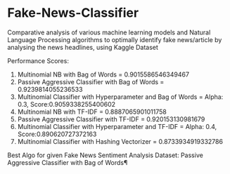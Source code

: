 # Fake-News-Classifier
Comparative analysis of various machine learning models and Natural Language Processing algorithms to optimally identify fake news/article by analysing the news headlines, using Kaggle Dataset

Performance Scores:
1. Multinomial NB with Bag of Words = 0.9015586546349467
2. Passive Aggressive Classifier with Bag of Words = 0.9239814055236533
3. Multinomial Classifier with Hyperparameter and Bag of Words = Alpha: 0.3, Score:0.9059338255400602
4. Multinomial NB with TF-IDF = 0.8887065901011758
5. Passive Aggressive Classifier with TF-IDF = 0.920153130981679
6. Multinomial Classifier with Hyperparameter and TF-IDF = Alpha: 0.4, Score:0.890620727372163
7. Multinomial Classifier with Hashing Vectorizer = 0.8733934919332786

Best Algo for given Fake News Sentiment Analysis Dataset:
Passive Aggressive Classifier with Bag of Words¶
